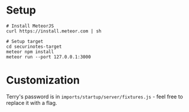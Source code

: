# Setup

```
# Install MeteorJS
curl https://install.meteor.com | sh

# Setup target
cd securinotes-target
meteor npm install
meteor run --port 127.0.0.1:3000
```

# Customization

Terry's password is in `imports/startup/server/fixtures.js` - feel free to replace it with a flag.
